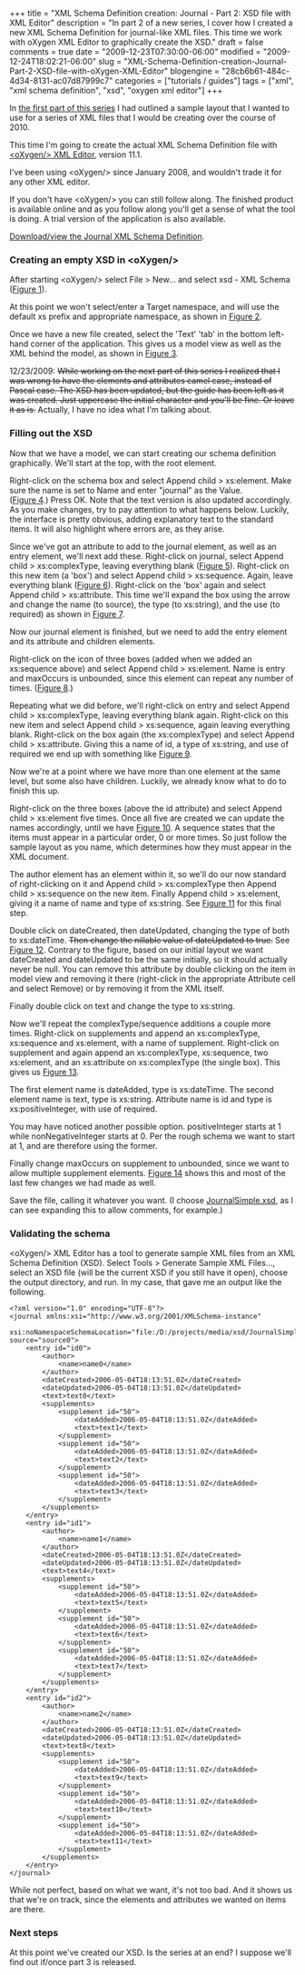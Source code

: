+++
title = "XML Schema Definition creation: Journal - Part 2: XSD file with <oXygen/> XML Editor"
description = "In part 2 of a new series, I cover how I created a new XML Schema Definition for journal-like XML files. This time we work with oXygen XML Editor to graphically create the XSD."
draft = false
comments = true
date = "2009-12-23T07:30:00-06:00"
modified = "2009-12-24T18:02:21-06:00"
slug = "XML-Schema-Definition-creation-Journal-Part-2-XSD-file-with-oXygen-XML-Editor"
blogengine = "28cb6b61-484c-4d34-8131-ac07d87999c7"
categories = ["tutorials / guides"]
tags = ["xml", "xml schema definition", "xsd", "oxygen xml editor"]
+++

<p>In <a href="http://strivinglife.com/words/post/XML-Schema-Definition-creation-Journal-Part-1-Primary-layout.aspx">the first part of this series</a> I had outlined a sample layout that I wanted to use for a series of XML files that I would be creating over the course of 2010.</p>
<p>This time I'm going to create the actual XML Schema Definition file with <a rel="external" href="http://www.oxygenxml.com/">&lt;oXygen/&gt; XML Editor</a>, version 11.1.</p>
<div class="note">
<p>I've been using &lt;oXygen/&gt; since January 2008, and wouldn't trade it for any other XML editor.</p>
</div>
<p>If you don't have &lt;oXygen/&gt; you can still follow along. The finished product is available online&nbsp;and as you follow along you'll get a sense of what the tool is doing. A trial version of the application is also available.</p>
<p><a href="http://media.jamesrskemp.com/xsd/JournalSimple.xsd">Download/view the Journal XML Schema Definition</a>.</p>
<h3>Creating an empty XSD&nbsp;in &lt;oXygen/&gt;</h3>
<p>After starting &lt;oXygen/&gt; select File &gt; New... and select xsd - XML Schema (<a href="http://media.jamesrskemp.com/graphics/oXygenXmlEditor/oXygen_XmlSchemaDefinition_1.jpg">Figure 1</a>).</p>
<p>At this point we won't select/enter a Target namespace, and will use the default xs prefix and appropriate namespace,&nbsp;as shown in&nbsp;<a href="http://media.jamesrskemp.com/graphics/oXygenXmlEditor/oXygen_XmlSchemaDefinition_2.jpg">Figure 2</a>.</p>
<p>Once we have a new file created, select the 'Text' 'tab' in the bottom left-hand corner of the application. This gives us a model view as well as the XML behind the model, as shown in <a href="http://media.jamesrskemp.com/graphics/oXygenXmlEditor/oXygen_XmlSchemaDefinition_3.jpg">Figure 3</a>.</p>
<div class="note">
<p>12/23/2009: <span style="text-decoration: line-through;">While working on the next part of this series I realized that I was wrong to have the elements and attributes camel case, instead of Pascal case. The XSD has been updated, but the guide has been left as it was created. Just uppercase the initial character and you'll be fine. Or leave it as is.</span> Actually, I have no idea what I'm talking about.</p>
</div>
<h3>Filling out the XSD</h3>
<p>Now that we have a model, we can start creating our schema definition graphically. We'll start at the top, with the root element.</p>
<p>Right-click on the schema box and select Append child &gt; xs:element. Make sure the name is set to Name and enter "journal" as the Value. (<a href="http://media.jamesrskemp.com/graphics/oXygenXmlEditor/oXygen_XmlSchemaDefinition_4.jpg">Figure&nbsp;4</a>.)&nbsp;Press OK. Note that the text version is also updated accordingly. As you make changes, try to pay attention to what happens below. Luckily, the interface is pretty obvious, adding explanatory text to the standard items. It will also highlight where errors are, as they arise.</p>
<p>Since we've got an attribute to add to the journal element, as well as an entry element, we'll next add these. Right-click on journal, select Append child &gt; xs:complexType, leaving everything blank (<a href="http://media.jamesrskemp.com/graphics/oXygenXmlEditor/oXygen_XmlSchemaDefinition_5.jpg">Figure 5</a>). Right-click on this new item (a 'box') and select Append child &gt; xs:sequence. Again, leave everything blank (<a href="http://media.jamesrskemp.com/graphics/oXygenXmlEditor/oXygen_XmlSchemaDefinition_6.jpg">Figure 6</a>).&nbsp;Right-click on the 'box' again and select Append child &gt; xs:attribute. This time we'll expand the box using the arrow and change the name (to source), the type (to xs:string), and the use (to required) as shown in <a href="http://media.jamesrskemp.com/graphics/oXygenXmlEditor/oXygen_XmlSchemaDefinition_7.jpg">Figure 7</a>.</p>
<p>Now our journal element is finished, but we need to add the entry element and&nbsp;its attribute and children elements.</p>
<p>Right-click on the icon of three boxes (added when we added an xs:sequence above) and select Append child &gt; xs:element. Name is entry and maxOccurs is unbounded, since this element can repeat any number of times. (<a href="http://media.jamesrskemp.com/graphics/oXygenXmlEditor/oXygen_XmlSchemaDefinition_8.jpg">Figure 8</a>.)</p>
<p>Repeating what we did before, we'll right-click on entry and select Append child &gt; xs:complexType, leaving everything blank again. Right-click on this new item and select Append child &gt; xs:sequence, again leaving everything blank. Right-click on the box again (the xs:complexType) and select Append child &gt; xs:attribute. Giving this a name of id, a type of xs:string, and use of required we end up with something like <a href="http://media.jamesrskemp.com/graphics/oXygenXmlEditor/oXygen_XmlSchemaDefinition_9.jpg">Figure 9</a>.</p>
<p>Now we're at a point where we have more than one element at the same level, but some also have children. Luckily, we already know what to do to finish this up.</p>
<p>Right-click on the three boxes (above the id attribute) and select Append child &gt; xs:element five times. Once all five are created we can update the names accordingly, until we have <a href="http://media.jamesrskemp.com/graphics/oXygenXmlEditor/oXygen_XmlSchemaDefinition_10.jpg">Figure 10</a>. A sequence states that the items must appear in a particular order, 0 or more times. So just follow the sample layout as you name, which determines how they must appear in the XML document.</p>
<p>The author element has an element within it, so we'll do our now standard of right-clicking on it and Append child &gt; xs:complexType then Append child &gt; xs:sequence on the new item. Finally Append child &gt; xs:element, giving it a name of name and type of xs:string. See <a href="http://media.jamesrskemp.com/graphics/oXygenXmlEditor/oXygen_XmlSchemaDefinition_11.jpg">Figure 11</a> for this final step.</p>
<p>Double click on dateCreated, then dateUpdated, changing the type of both to xs:dateTime. <span style="text-decoration: line-through;">Then change the nillable value of dateUpdated to true.</span> See <a href="http://media.jamesrskemp.com/graphics/oXygenXmlEditor/oXygen_XmlSchemaDefinition_12.jpg">Figure 12</a>. Contrary to the figure, based on our initial layout we want dateCreated and dateUpdated to be the same initially, so it should actually never be null. You can remove this attribute by double clicking on the item in model view and removing it there (right-click in the appropriate Attribute cell and select Remove)&nbsp;or by removing it from the XML itself.</p>
<p>Finally double click on text and change the type to xs:string.</p>
<p>Now we'll repeat the complexType/sequence additions a couple more times. Right-click on supplements and append an xs:complexType, xs:sequence and xs:element, with a name of supplement. Right-click on supplement and again append an xs:complexType, xs:sequence, two xs:element, and an xs:attribute on xs:complexType (the single box). This gives us <a href="http://media.jamesrskemp.com/graphics/oXygenXmlEditor/oXygen_XmlSchemaDefinition_13.jpg">Figure 13</a>.</p>
<p>The first element name is dateAdded, type is xs:dateTime. The second element name is text, type is xs:string. Attribute name is id and type is xs:positiveInteger, with use of required.</p>
<p>You may have noticed another possible option. positiveInteger starts at 1 while nonNegativeInteger starts at 0. Per the rough schema we want to start at 1, and are therefore using the former.</p>
<p>Finally change maxOccurs on supplement to unbounded, since we want to allow multiple supplement elements. <a href="http://media.jamesrskemp.com/graphics/oXygenXmlEditor/oXygen_XmlSchemaDefinition_14.jpg">Figure 14</a> shows this and most of the last few changes we had made as well.</p>
<p>Save the file, calling it whatever you want. (I choose <a href="http://media.jamesrskemp.com/xsd/JournalSimple.xsd">JournalSimple.xsd</a>, as I can see expanding this to allow comments, for example.)</p>
<h3>Validating the schema</h3>
<p>&lt;oXygen/&gt; XML Editor has a tool to generate sample XML files from an XML Schema Definition (XSD). Select Tools &gt; Generate Sample XML Files..., select an XSD file (will be the current XSD if you still have it open), choose the output directory, and run. In my case, that gave me an output like the following.</p>
<pre class="code"><code class="xml">&lt;?xml version="1.0" encoding="UTF-8"?&gt;
&lt;journal xmlns:xsi="http://www.w3.org/2001/XMLSchema-instance"
 xsi:noNamespaceSchemaLocation="file:/D:/projects/media/xsd/JournalSimple.xsd" source="source0"&gt;
	&lt;entry id="id0"&gt;
		&lt;author&gt;
			&lt;name&gt;name0&lt;/name&gt;
		&lt;/author&gt;
		&lt;dateCreated&gt;2006-05-04T18:13:51.0Z&lt;/dateCreated&gt;
		&lt;dateUpdated&gt;2006-05-04T18:13:51.0Z&lt;/dateUpdated&gt;
		&lt;text&gt;text0&lt;/text&gt;
		&lt;supplements&gt;
			&lt;supplement id="50"&gt;
				&lt;dateAdded&gt;2006-05-04T18:13:51.0Z&lt;/dateAdded&gt;
				&lt;text&gt;text1&lt;/text&gt;
			&lt;/supplement&gt;
			&lt;supplement id="50"&gt;
				&lt;dateAdded&gt;2006-05-04T18:13:51.0Z&lt;/dateAdded&gt;
				&lt;text&gt;text2&lt;/text&gt;
			&lt;/supplement&gt;
			&lt;supplement id="50"&gt;
				&lt;dateAdded&gt;2006-05-04T18:13:51.0Z&lt;/dateAdded&gt;
				&lt;text&gt;text3&lt;/text&gt;
			&lt;/supplement&gt;
		&lt;/supplements&gt;
	&lt;/entry&gt;
	&lt;entry id="id1"&gt;
		&lt;author&gt;
			&lt;name&gt;name1&lt;/name&gt;
		&lt;/author&gt;
		&lt;dateCreated&gt;2006-05-04T18:13:51.0Z&lt;/dateCreated&gt;
		&lt;dateUpdated&gt;2006-05-04T18:13:51.0Z&lt;/dateUpdated&gt;
		&lt;text&gt;text4&lt;/text&gt;
		&lt;supplements&gt;
			&lt;supplement id="50"&gt;
				&lt;dateAdded&gt;2006-05-04T18:13:51.0Z&lt;/dateAdded&gt;
				&lt;text&gt;text5&lt;/text&gt;
			&lt;/supplement&gt;
			&lt;supplement id="50"&gt;
				&lt;dateAdded&gt;2006-05-04T18:13:51.0Z&lt;/dateAdded&gt;
				&lt;text&gt;text6&lt;/text&gt;
			&lt;/supplement&gt;
			&lt;supplement id="50"&gt;
				&lt;dateAdded&gt;2006-05-04T18:13:51.0Z&lt;/dateAdded&gt;
				&lt;text&gt;text7&lt;/text&gt;
			&lt;/supplement&gt;
		&lt;/supplements&gt;
	&lt;/entry&gt;
	&lt;entry id="id2"&gt;
		&lt;author&gt;
			&lt;name&gt;name2&lt;/name&gt;
		&lt;/author&gt;
		&lt;dateCreated&gt;2006-05-04T18:13:51.0Z&lt;/dateCreated&gt;
		&lt;dateUpdated&gt;2006-05-04T18:13:51.0Z&lt;/dateUpdated&gt;
		&lt;text&gt;text8&lt;/text&gt;
		&lt;supplements&gt;
			&lt;supplement id="50"&gt;
				&lt;dateAdded&gt;2006-05-04T18:13:51.0Z&lt;/dateAdded&gt;
				&lt;text&gt;text9&lt;/text&gt;
			&lt;/supplement&gt;
			&lt;supplement id="50"&gt;
				&lt;dateAdded&gt;2006-05-04T18:13:51.0Z&lt;/dateAdded&gt;
				&lt;text&gt;text10&lt;/text&gt;
			&lt;/supplement&gt;
			&lt;supplement id="50"&gt;
				&lt;dateAdded&gt;2006-05-04T18:13:51.0Z&lt;/dateAdded&gt;
				&lt;text&gt;text11&lt;/text&gt;
			&lt;/supplement&gt;
		&lt;/supplements&gt;
	&lt;/entry&gt;
&lt;/journal&gt;</code></pre>
<p>While not perfect, based on what we want, it's not too bad. And it shows us that we're on track, since the elements and attributes we wanted on items are there.</p>
<h3>Next steps</h3>
<p>At this point we've created our XSD. Is the series at an end? I suppose we'll find out if/once part 3 is released.</p>
